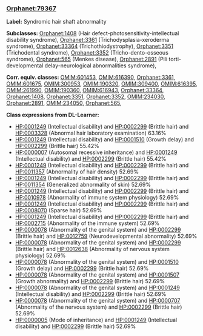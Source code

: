 
### [Orphanet:79367](http://www.orpha.net/ORDO/Orphanet_79367)
**Label:** Syndromic hair shaft abnormality

**Subclasses:** [Orphanet:1408](http://www.orpha.net/ORDO/Orphanet_1408) (Hair defect-photosensitivity-intellectual disability syndrome), [Orphanet:3361](http://www.orpha.net/ORDO/Orphanet_3361) (Trichodysplasia-xeroderma syndrome), [Orphanet:33364](http://www.orpha.net/ORDO/Orphanet_33364) (Trichothiodystrophy), [Orphanet:3351](http://www.orpha.net/ORDO/Orphanet_3351) (Trichodental syndrome), [Orphanet:3352](http://www.orpha.net/ORDO/Orphanet_3352) (Tricho-dento-osseous syndrome), [Orphanet:565](http://www.orpha.net/ORDO/Orphanet_565) (Menkes disease), [Orphanet:2891](http://www.orpha.net/ORDO/Orphanet_2891) (Pili torti-developmental delay-neurological abnormalities syndrome), 

**Corr. equiv. classes:** [OMIM:601453](http://purl.obolibrary.org/obo/OMIM_601453), [OMIM:616390](http://purl.obolibrary.org/obo/OMIM_616390), [Orphanet:3361](http://www.orpha.net/ORDO/Orphanet_3361), [OMIM:601675](http://purl.obolibrary.org/obo/OMIM_601675), [OMIM:300953](http://purl.obolibrary.org/obo/OMIM_300953), [OMIM:190320](http://purl.obolibrary.org/obo/OMIM_190320), [OMIM:309400](http://purl.obolibrary.org/obo/OMIM_309400), [OMIM:616395](http://purl.obolibrary.org/obo/OMIM_616395), [OMIM:261990](http://purl.obolibrary.org/obo/OMIM_261990), [OMIM:190360](http://purl.obolibrary.org/obo/OMIM_190360), [OMIM:616943](http://purl.obolibrary.org/obo/OMIM_616943), [Orphanet:33364](http://www.orpha.net/ORDO/Orphanet_33364), [Orphanet:1408](http://www.orpha.net/ORDO/Orphanet_1408), [Orphanet:3351](http://www.orpha.net/ORDO/Orphanet_3351), [Orphanet:3352](http://www.orpha.net/ORDO/Orphanet_3352), [OMIM:234030](http://purl.obolibrary.org/obo/OMIM_234030), [Orphanet:2891](http://www.orpha.net/ORDO/Orphanet_2891), [OMIM:234050](http://purl.obolibrary.org/obo/OMIM_234050), [Orphanet:565](http://www.orpha.net/ORDO/Orphanet_565), 

**Class expressions from DL-Learner:**

- [HP:0001249](http://purl.obolibrary.org/obo/HP_0001249) (Intellectual disability) and [HP:0002299](http://purl.obolibrary.org/obo/HP_0002299) (Brittle hair) and [HP:0003328](http://purl.obolibrary.org/obo/HP_0003328) (Abnormal hair laboratory examination) 63.16%
- [HP:0001249](http://purl.obolibrary.org/obo/HP_0001249) (Intellectual disability) and [HP:0001510](http://purl.obolibrary.org/obo/HP_0001510) (Growth delay) and [HP:0002299](http://purl.obolibrary.org/obo/HP_0002299) (Brittle hair) 55.42%
- [HP:0000007](http://purl.obolibrary.org/obo/HP_0000007) (Autosomal recessive inheritance) and [HP:0001249](http://purl.obolibrary.org/obo/HP_0001249) (Intellectual disability) and [HP:0002299](http://purl.obolibrary.org/obo/HP_0002299) (Brittle hair) 55.42%
- [HP:0001249](http://purl.obolibrary.org/obo/HP_0001249) (Intellectual disability) and [HP:0002299](http://purl.obolibrary.org/obo/HP_0002299) (Brittle hair) and [HP:0011357](http://purl.obolibrary.org/obo/HP_0011357) (Abnormality of hair density) 52.69%
- [HP:0001249](http://purl.obolibrary.org/obo/HP_0001249) (Intellectual disability) and [HP:0002299](http://purl.obolibrary.org/obo/HP_0002299) (Brittle hair) and [HP:0011354](http://purl.obolibrary.org/obo/HP_0011354) (Generalized abnormality of skin) 52.69%
- [HP:0001249](http://purl.obolibrary.org/obo/HP_0001249) (Intellectual disability) and [HP:0002299](http://purl.obolibrary.org/obo/HP_0002299) (Brittle hair) and [HP:0010978](http://purl.obolibrary.org/obo/HP_0010978) (Abnormality of immune system physiology) 52.69%
- [HP:0001249](http://purl.obolibrary.org/obo/HP_0001249) (Intellectual disability) and [HP:0002299](http://purl.obolibrary.org/obo/HP_0002299) (Brittle hair) and [HP:0008070](http://purl.obolibrary.org/obo/HP_0008070) (Sparse hair) 52.69%
- [HP:0001249](http://purl.obolibrary.org/obo/HP_0001249) (Intellectual disability) and [HP:0002299](http://purl.obolibrary.org/obo/HP_0002299) (Brittle hair) and [HP:0002715](http://purl.obolibrary.org/obo/HP_0002715) (Abnormality of the immune system) 52.69%
- [HP:0000078](http://purl.obolibrary.org/obo/HP_0000078) (Abnormality of the genital system) and [HP:0002299](http://purl.obolibrary.org/obo/HP_0002299) (Brittle hair) and [HP:0012759](http://purl.obolibrary.org/obo/HP_0012759) (Neurodevelopmental abnormality) 52.69%
- [HP:0000078](http://purl.obolibrary.org/obo/HP_0000078) (Abnormality of the genital system) and [HP:0002299](http://purl.obolibrary.org/obo/HP_0002299) (Brittle hair) and [HP:0012638](http://purl.obolibrary.org/obo/HP_0012638) (Abnormality of nervous system physiology) 52.69%
- [HP:0000078](http://purl.obolibrary.org/obo/HP_0000078) (Abnormality of the genital system) and [HP:0001510](http://purl.obolibrary.org/obo/HP_0001510) (Growth delay) and [HP:0002299](http://purl.obolibrary.org/obo/HP_0002299) (Brittle hair) 52.69%
- [HP:0000078](http://purl.obolibrary.org/obo/HP_0000078) (Abnormality of the genital system) and [HP:0001507](http://purl.obolibrary.org/obo/HP_0001507) (Growth abnormality) and [HP:0002299](http://purl.obolibrary.org/obo/HP_0002299) (Brittle hair) 52.69%
- [HP:0000078](http://purl.obolibrary.org/obo/HP_0000078) (Abnormality of the genital system) and [HP:0001249](http://purl.obolibrary.org/obo/HP_0001249) (Intellectual disability) and [HP:0002299](http://purl.obolibrary.org/obo/HP_0002299) (Brittle hair) 52.69%
- [HP:0000078](http://purl.obolibrary.org/obo/HP_0000078) (Abnormality of the genital system) and [HP:0000707](http://purl.obolibrary.org/obo/HP_0000707) (Abnormality of the nervous system) and [HP:0002299](http://purl.obolibrary.org/obo/HP_0002299) (Brittle hair) 52.69%
- [HP:0000005](http://purl.obolibrary.org/obo/HP_0000005) (Mode of inheritance) and [HP:0001249](http://purl.obolibrary.org/obo/HP_0001249) (Intellectual disability) and [HP:0002299](http://purl.obolibrary.org/obo/HP_0002299) (Brittle hair) 52.69%



